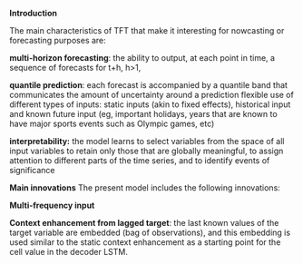 **Introduction**

The main characteristics of TFT that make it interesting for nowcasting or forecasting purposes are:

**multi-horizon forecasting**: the ability to output, at each point in time, a sequence of forecasts for t+h, h>1,

**quantile prediction**: each forecast is accompanied by a quantile band that communicates the amount of uncertainty around a prediction
flexible use of different types of inputs: static inputs (akin to fixed effects), historical input and known future input (eg, important holidays, years that are known to have major sports events such as Olympic games, etc)

**interpretability:** the model learns to select variables from the space of all input variables to retain only those that are globally meaningful, to assign attention to different parts of the time series, and to identify events of significance

**Main innovations**
The present model includes the following innovations:

**Multi-frequency input**

**Context enhancement from lagged target**: the last known values of the target variable are embedded (bag of observations), and this embedding is used similar to the static context enhancement as a starting point for the cell value in the decoder LSTM.
